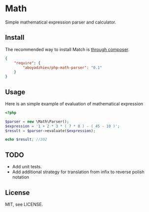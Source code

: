 # Math

Simple mathematical expression parser and calculator.

## Install
The recommended way to install Match is [through composer](http://getcomposer.org).

```JSON
{
    "require": {
        "aboyadzhiev/php-math-parser": "0.1"
    }
}
```
## Usage

Here is an simple example of evaluation of mathematical expression
```php
<?php

$parser = new \Math\Parser();
$expression = '1 + 2 * 3 * ( 7 * 8 ) - ( 45 - 10 )';
$result = $parser->evaluate($expression);

echo $result; //302

```
## TODO
  - Add unit tests.
  - Add additional strategy for translation from infix to reverse polish notation

## License

MIT, see LICENSE.